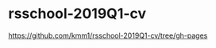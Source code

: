 # rsschool-2019Q1-cv
<div>
  <a href="https://github.com/kmm1/rsschool-2019Q1-cv/tree/gh-pages">https://github.com/kmm1/rsschool-2019Q1-cv/tree/gh-pages</a>
</div>